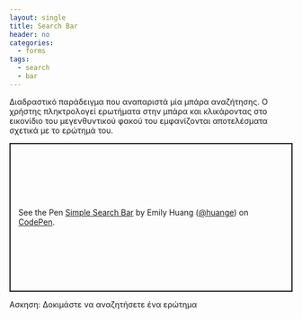 ```yaml
---
layout: single
title: Search Bar
header: no
categories:
  - forms
tags:
  - search
  - bar
---
```


Διαδραστικό παράδειγμα που αναπαριστά μία μπάρα αναζήτησης. Ο χρήστης πληκτρολογεί ερωτήματα στην μπάρα και κλικάροντας στο εικονίδιο του μεγενθυντικού φακού του εμφανίζονται αποτελέσματα σχετικά με το ερώτημά του.

<p class="codepen" data-height="265" data-theme-id="light" data-default-tab="css,result" data-user="huange" data-slug-hash="rbqsD" style="height: 265px; box-sizing: border-box; display: flex; align-items: center; justify-content: center; border: 2px solid; margin: 1em 0; padding: 1em;" data-pen-title="Simple Search Bar">
  <span>See the Pen <a href="https://codepen.io/huange/pen/rbqsD">
  Simple Search Bar</a> by Emily Huang (<a href="https://codepen.io/huange">@huange</a>)
  on <a href="https://codepen.io">CodePen</a>.</span>
</p>
<script async src="https://static.codepen.io/assets/embed/ei.js"></script>

Ασκηση: Δοκιμάστε να αναζητήσετε ένα ερώτημα
